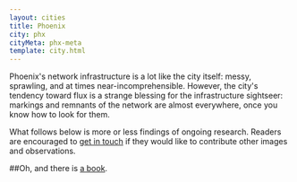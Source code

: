 ```yaml
---
layout: cities
title: Phoenix
city: phx
cityMeta: phx-meta
template: city.html
---
```


Phoenix's network infrastructure is a lot like the city itself: messy, sprawling, and at times near-incomprehensible. However, the city's tendency toward flux is a strange blessing for the infrastructure sightseer: markings and remnants of the network are almost everywhere, once you know how to look for them. 

What follows below is more or less findings of ongoing research. Readers are encouraged to <a href='mailto:lifewinning@gmail.com'>get in touch</a> if they would like to contribute other images and observations.

##Oh, and there is [a book](/guide).
